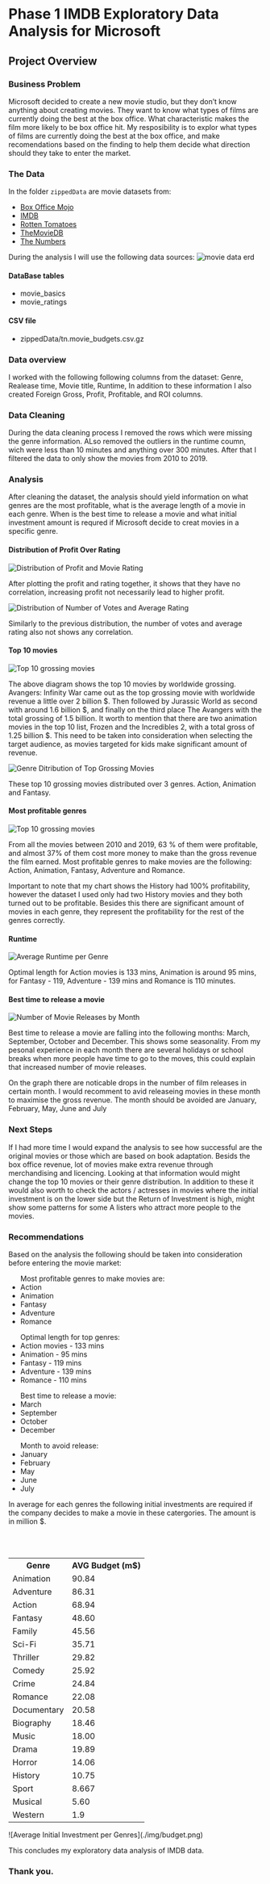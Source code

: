 # Phase 1 IMDB Exploratory Data Analysis for Microsoft


## Project Overview

### Business Problem

Microsoft decided to create a new movie studio, but they don’t know anything about creating movies. They want to know what types of films are currently doing the best at the box office.  What characteristic  makes the film more likely to be box office hit.
My resposibility is to explor what types of films are currently doing the best at the box office, and make recomendations based on the finding to help them decide what direction should they take to enter the market.

### The Data

In the folder `zippedData` are movie datasets from:

* [Box Office Mojo](https://www.boxofficemojo.com/)
* [IMDB](https://www.imdb.com/)
* [Rotten Tomatoes](https://www.rottentomatoes.com/)
* [TheMovieDB](https://www.themoviedb.org/)
* [The Numbers](https://www.the-numbers.com/)

During the analysis I will use the following data sources:
![movie data erd](https://raw.githubusercontent.com/learn-co-curriculum/dsc-phase-1-project-v2-4/master/movie_data_erd.jpeg)


#### DataBase tables
 - movie_basics
 - movie_ratings
 
#### CSV file
 - zippedData/tn.movie_budgets.csv.gz
 
### Data overview
I worked with the following following columns from the dataset:
Genre, Realease time, Movie title, Runtime, 
In addition to these information I also created Foreign Gross, Profit, Profitable, and ROI columns.

### Data Cleaning
During the data cleaning process I removed the rows which were missing the genre information.
ALso removed the outliers in the runtime coumn, wich were less than 10 minutes and anything over 300 minutes. After that I filtered the data to only show the movies from 2010 to 2019.

### Analysis

After cleaning the dataset, the analysis should yield information on what genres are the most profitable, what is the average length of a movie in each genre. When is the best time to release a movie and what initial investment amount is requred if Microsoft decide to creat movies in a specific genre.


#### Distribution of Profit Over Rating

![Distribution of Profit and Movie Rating](./img/profitperrating.png)

After plotting the profit and rating together, it shows that they have no correlation, increasing profit not necessarily lead to higher profit.

![Distribution of Number of Votes and Average Rating](./img/rating_vs_numvotes.png)

Similarly to the previous distribution, the number of votes and average rating also not shows any correlation.  

#### Top 10 movies

![Top 10 grossing movies](./img/top10movies.png)

The above diagram shows the top 10 movies by worldwide grossing.
Avangers: Infinity War came out as the top grossing movie with worldwide revenue a little over 2 billion $. Then followed by Jurassic World as second with around 1.6 billion $, and finally on the third place The Avangers with the total grossing of 1.5 billion.
It worth to mention that there are two animation movies in the top 10 list, Frozen and the Incredibles 2, with a total gross of 1.25 billion $. This need to be taken into consideration when selecting the target audience, as movies targeted for kids make significant amount of revenue.

![Genre Ditribution of Top Grossing Movies](./img/genres_for_top_10.png)

These top 10 grossing movies distributed over 3 genres. Action, Animation and Fantasy.


#### Most profitable genres

![Top 10 grossing movies](./img/profitability.png)

From all the movies between 2010 and 2019, 63 % of them were profitable, and almost 37% of them cost more money to make than the gross revenue the film earned.
Most profitable genres to make movies are the following: Action, Animation, Fantasy, Adventure and Romance. 

Important to note that my chart shows the History had 100% profitability, however the dataset I used only had two History movies and they both turned out to be profitable.
Besides this there are significant amount of movies in each genre, they represent the profitability for the rest of the genres correctly.


#### Runtime

![Average Runtime per Genre](./img/runtime.png)

Optimal length for Action movies is 133 mins, Animation is around 95 mins, for Fantasy - 119, Adventure - 139 mins and  Romance is 110 minutes.


#### Best time to release a movie

![Number of Movie Releases by Month](./img/numofrelease.png)


Best time to release a movie are falling into the following months: March, September, October and December. This shows some seasonality. From my pesonal experience in each month there are several holidays or school breaks when more people have time to go to the moves, this could explain that increased number of movie releases.

On the graph there are noticable drops in the number of film releases in certain month. I would recomment to avid releaseing movies in these month to maximise the gross revenue.
The month should be avoided are January, February, May, June and July


### Next Steps


If I had more time I would expand the analysis to see how successful are the original movies or those which are based on book adaptation.
Besids the box office revenue, lot of movies make extra revenue through merchandising and licencing. Looking at that information would might change the top 10 movies or their genre distribution. 
In addition to these it would also worth to check the actors / actresses in movies where the initial investment is on the lower side but the Return of Investment is high, might show some patterns for some A listers who attract more people to the movies.


### Recommendations


Based on the analysis the following should be taken into consideration before entering the movie market:

<ul>Most profitable genres to make movies are: 
     <li>Action</li>
     <li>Animation</li>
     <li>Fantasy</li>
     <li>Adventure</li>
     <li>Romance</li>
 </ul>

<ul>Optimal length for top genres:
    <li>Action movies - 133 mins </li>
    <li>Animation - 95 mins</li>
    <li>Fantasy - 119 mins</li>
    <li>Adventure - 139 mins</li>
    <li>Romance - 110 mins</li>
</ul>
<ul>Best time to release a movie:
    <li>March</li>
    <li>September</li>
    <li>October</li> 
    <li>December</li>
</ul>

<ul>Month to avoid release:
    <li>January</li>
    <li>February</li>
    <li>May</li> 
    <li>June</li>
    <li>July</li>
</ul>

In average for each genres the following initial investments are required if the company decides to make a movie in these catergories.
The amount is in million $.

<table>
  <tr>
    <th>Genre</th>
    <th>AVG Budget (m$)</th>
  </tr>
  <tr>
    <td>Animation</td>
    <td>90.84</td>
  </tr>
<tr>
    <td>Adventure</td>
    <td>86.31</td>
  </tr>
<tr>
    <td>Action</td>
    <td>68.94</td>
  </tr>
<tr>
    <td>Fantasy</td>
    <td>48.60</td>
  </tr>
<tr>
    <td>Family</td>
    <td>45.56</td>
  </tr>
<tr>
    <td>Sci-Fi</td>
    <td>35.71</td>
  </tr>
<tr>
    <td>Thriller</td>
    <td>29.82</td>
  </tr>
<tr>
    <td>Comedy</td>
    <td>25.92</td>
  </tr>
<tr>
    <td>Crime</td>
    <td>24.84</td>
  </tr>
<tr>
    <td>Romance</td>
    <td>22.08</td>
  </tr>
<tr>
    <td>Documentary</td>
    <td>20.58</td>
  </tr>
<tr>
    <td>Biography</td>
    <td>18.46</td>
  </tr>
<tr>
    <td>Music</td>
    <td>18.00</td>
  </tr>
<tr>
    <td>Drama</td>
    <td>19.89</td>
  </tr>
<tr>
    <td>Horror</td>
    <td>14.06</td>
  </tr>
<tr>
    <td>History</td>
    <td>10.75</td>
  </tr>
<tr>
    <td>Sport</td>
    <td>8.667</td>
  </tr>
<tr>
    <td>Musical</td>
    <td>5.60</td>
  </tr>
<tr>
    <td>Western</td>
    <td>1.9</td>
  </tr>

</table>
![Average Initial Investment per Genres](./img/budget.png)

This concludes my exploratory data analysis of IMDB data.

### Thank you.
